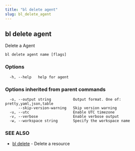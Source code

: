 ```yaml
---
title: "bl delete agent"
slug: bl_delete_agent
---
```

## bl delete agent

Delete a Agent

```
bl delete agent name [flags]
```

### Options

```
  -h, --help   help for agent
```

### Options inherited from parent commands

```
  -o, --output string          Output format. One of: pretty,yaml,json,table
      --skip-version-warning   Skip version warning
  -u, --utc                    Enable UTC timezone
  -v, --verbose                Enable verbose output
  -w, --workspace string       Specify the workspace name
```

### SEE ALSO

* [bl delete](bl_delete.md)	 - Delete a resource

